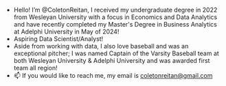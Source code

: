 - Hello! I’m @ColetonReitan, I received my undergraduate degree in 2022 from Wesleyan University with a focus in Economics and Data Analytics and have recently completed my Master's Degree in Business Analytics at Adelphi University in May of 2024! 
- Aspiring Data Scientist/Analyst!
- Aside from working with data, I also love baseball and was an exceptional pitcher; I was named Captain of the Varsity Baseball team at both Wesleyan University & Adelphi University and was awarded first team all region!
- 📫 If you would like to reach me, my email is coletonreitan@gmail.com 
